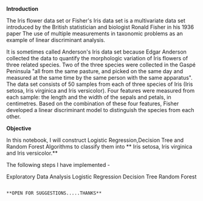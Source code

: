 
**Introduction**

The Iris flower data set or Fisher's Iris data set is a multivariate data set introduced by the British statistician and biologist Ronald Fisher in his 1936 paper The use of multiple measurements in taxonomic problems as an example of linear discriminant analysis.

It is sometimes called Anderson's Iris data set because Edgar Anderson collected the data to quantify the morphologic variation of Iris flowers of three related species.
Two of the three species were collected in the Gaspé Peninsula "all from the same pasture, and picked on the same day and measured at the same time by the same person with the same apparatus".
The data set consists of 50 samples from each of three species of Iris (Iris setosa, Iris virginica and Iris versicolor). Four features were measured from each sample: the length and the width of the sepals and petals, in centimetres. Based on the combination of these four features, Fisher developed a linear discriminant model to distinguish the species from each other.

**Objective**

In this notebook, I will construct Logistic Regression,Decision Tree and Random Forest Algorithms to classify them into ** Iris setosa, Iris virginica and Iris versicolor.**

The following steps I have implemented -

Exploratory Data Analysis
Logistic Regression
Decision Tree
Random Forest

                                                                                                **OPEN FOR SUGGESTIONS.....THANKS**
